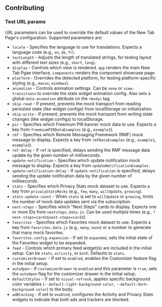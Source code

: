 ## Contributing

### Test URL params

URL parameters can be used to override the default values of the New Tab Page's configuration. Supported parameters are:

- `locale` - Specifies the language to use for translations. Expects a language code (e.g., `en`, `de`, `fr`).
- `textLength` - Adjusts the length of translated strings, for testing layout with different text sizes (e.g., `short`, `long`).
- `display` - Controls which view is rendered. `app` renders the main New Tab Pgae interface, `components` renders the component showcase page.
- `platform` - Overrides the detected platform, for testing platform-specific styling (e.g., `macos`, `windows`).
- `animation` - Controls animation settings. Can be `none` or `view-transitions` to override the stats widget animation config. Also sets a global `data-animation` attribute on the `<body>` tag.
- `skip-read` - If present, prevents the mock transport from reading persisted state (like widget configs) from localStorage on initialization.
- `skip-write` - If present, prevents the mock transport from writing state changes (like widget configs) to localStorage.
- `pir` - Specifies which Freemium PIR banner mock data to use. Expects a key from `freemiumPIRDataExamples` (e.g., `example1`).
- `rmf` - Specifies which Remote Messaging Framework (RMF) mock message to display. Expects a key from `rmfDataExamples` (e.g., `example1`, `example2`).
- `rmf-delay` - If `rmf` is specified, delays sending the RMF message data update by the given number of milliseconds.
- `update-notification` - Specifies which update notification mock message to display. Expects a key from `updateNotificationExamples`.
- `update-notification-delay` - If `update-notification` is specified, delays sending the update notification data by the given number of milliseconds.
- `stats` - Specifies which Privacy Stats mock dataset to use. Expects a key from `privacyStatsMocks` (e.g., `few`, `many`, `willUpdate`, `growing`).
- `stats-update-count` - When `stats` is set to `willUpdate` or `growing`, limits the number of mock data updates sent via the subscription.
- `next-steps` - Specifies which "Next Steps" cards to display. Expects one or more IDs from `nextsteps.data.js`. Can be used multiple times (e.g., `?next-steps=card1&next-steps=card2`).
- `favorites` - Specifies which Favorites mock dataset to use. Expects a key from `favorites.data.js` (e.g., `many`, `none`) or a number to generate that many mock favorites.
- `favorites.config.expansion` - If set to `expanded`, sets the initial state of the Favorites widget to be expanded.
- `feed` - Controls which primary feed widget(s) are included in the initial setup. Can be `stats`, `activity`, or `both`. Defaults to `stats`.
- `customizerDrawer` - If set to `enabled`, enables the Customizer feature flag in the initial setup.
- `autoOpen` - If `customizerDrawer` is `enabled` and this parameter is `true`, sets the `autoOpen` flag for the customizer drawer in the initial setup.
- `defaultStyles` - If set to `visual-refresh`, applies specific background color variables (`--default-light-background-color`, `--default-dark-background-color`) to the body.
- `adBlocking` - If set to `enabled`, configures the Activity and Privacy Stats widgets to indicate that both ads and trackers are blocked.
